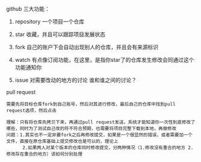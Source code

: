 github 三大功能：

1. repository
  一个项目一个仓库


2. star
  收藏，并且可以跟踪项目发展状态
  

3. fork
  自己的账户下会自动出现别人的仓库，并且会有来源标识
  
4. watch
  有点像订阅功能，在这里，是指你star了的仓库发生修改会同通过这个功能通知你
  
5. issue
  对需要改动的地方的讨论
   谁和谁之间的讨论？
  
  
 
 
 pull request
 
    需要先将目标仓库fork到自己账号，然后对其进行修改，最后自己的仓库中找到pull request选项，然后点击
    
    理解：只有将仓库先拷贝下来，再通过pull request发送，系统才能知道你一次性到底修改了哪些，同时为了测试自己改的符不符合预期，也需要将项目完整下载到本地，再做修改
    问题：1.其实也不一定非要fork之后再修改提交，如果是一个很显然的错误，或者需要加一个文件，直接在原仓库基础上提交修改也是可以的，理论上
          2.如果两人对某个版本的仓库同时修改提交，分两种情况（1.修改没有重合的地方 2.修改存在重合的地方）该如何分别处理
